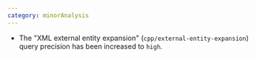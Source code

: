 ```yaml
---
category: minorAnalysis
---
```

* The "XML external entity expansion" (`cpp/external-entity-expansion`) query precision has been increased to `high`.
